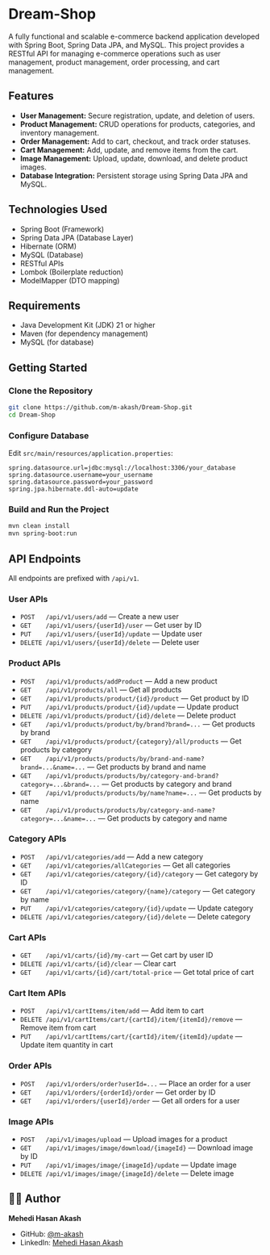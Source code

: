 # Dream-Shop

A fully functional and scalable e-commerce backend application developed with Spring Boot, Spring Data JPA, and MySQL. This project provides a RESTful API for managing e-commerce operations such as user management, product management, order processing, and cart management.

## Features

- **User Management:** Secure registration, update, and deletion of users.
- **Product Management:** CRUD operations for products, categories, and inventory management.
- **Order Management:** Add to cart, checkout, and track order statuses.
- **Cart Management:** Add, update, and remove items from the cart.
- **Image Management:** Upload, update, download, and delete product images.
- **Database Integration:** Persistent storage using Spring Data JPA and MySQL.

## Technologies Used

- Spring Boot (Framework)
- Spring Data JPA (Database Layer)
- Hibernate (ORM)
- MySQL (Database)
- RESTful APIs
- Lombok (Boilerplate reduction)
- ModelMapper (DTO mapping)

## Requirements

- Java Development Kit (JDK) 21 or higher
- Maven (for dependency management)
- MySQL (for database)

## Getting Started

### Clone the Repository

```bash
git clone https://github.com/m-akash/Dream-Shop.git
cd Dream-Shop
```

### Configure Database

Edit `src/main/resources/application.properties`:

```
spring.datasource.url=jdbc:mysql://localhost:3306/your_database
spring.datasource.username=your_username
spring.datasource.password=your_password
spring.jpa.hibernate.ddl-auto=update
```

### Build and Run the Project

```bash
mvn clean install
mvn spring-boot:run
```

## API Endpoints

All endpoints are prefixed with `/api/v1`.

### User APIs

- `POST   /api/v1/users/add` — Create a new user
- `GET    /api/v1/users/{userId}/user` — Get user by ID
- `PUT    /api/v1/users/{userId}/update` — Update user
- `DELETE /api/v1/users/{userId}/delete` — Delete user

### Product APIs

- `POST   /api/v1/products/addProduct` — Add a new product
- `GET    /api/v1/products/all` — Get all products
- `GET    /api/v1/products/product/{id}/product` — Get product by ID
- `PUT    /api/v1/products/product/{id}/update` — Update product
- `DELETE /api/v1/products/product/{id}/delete` — Delete product
- `GET    /api/v1/products/product/by/brand?brand=...` — Get products by brand
- `GET    /api/v1/products/product/{category}/all/products` — Get products by category
- `GET    /api/v1/products/products/by/brand-and-name?brand=...&name=...` — Get products by brand and name
- `GET    /api/v1/products/products/by/category-and-brand?category=...&brand=...` — Get products by category and brand
- `GET    /api/v1/products/products/by/name?name=...` — Get products by name
- `GET    /api/v1/products/products/by/category-and-name?category=...&name=...` — Get products by category and name

### Category APIs

- `POST   /api/v1/categories/add` — Add a new category
- `GET    /api/v1/categories/allCategories` — Get all categories
- `GET    /api/v1/categories/category/{id}/category` — Get category by ID
- `GET    /api/v1/categories/category/{name}/category` — Get category by name
- `PUT    /api/v1/categories/category/{id}/update` — Update category
- `DELETE /api/v1/categories/category/{id}/delete` — Delete category

### Cart APIs

- `GET    /api/v1/carts/{id}/my-cart` — Get cart by user ID
- `DELETE /api/v1/carts/{id}/clear` — Clear cart
- `GET    /api/v1/carts/{id}/cart/total-price` — Get total price of cart

### Cart Item APIs

- `POST   /api/v1/cartItems/item/add` — Add item to cart
- `DELETE /api/v1/cartItems/cart/{cartId}/item/{itemId}/remove` — Remove item from cart
- `PUT    /api/v1/cartItems/cart/{cartId}/item/{itemId}/update` — Update item quantity in cart

### Order APIs

- `POST   /api/v1/orders/order?userId=...` — Place an order for a user
- `GET    /api/v1/orders/{orderId}/order` — Get order by ID
- `GET    /api/v1/orders/{userId}/order` — Get all orders for a user

### Image APIs

- `POST   /api/v1/images/upload` — Upload images for a product
- `GET    /api/v1/images/image/download/{imageId}` — Download image by ID
- `PUT    /api/v1/images/image/{imageId}/update` — Update image
- `DELETE /api/v1/images/image/{imageId}/delete` — Delete image

## 👨‍💻 Author

**Mehedi Hasan Akash**

- GitHub: [@m-akash](https://github.com/m-akash)
- LinkedIn: [Mehedi Hasan Akash](https://www.linkedin.com/in/mehedi-hasan-akash/)
